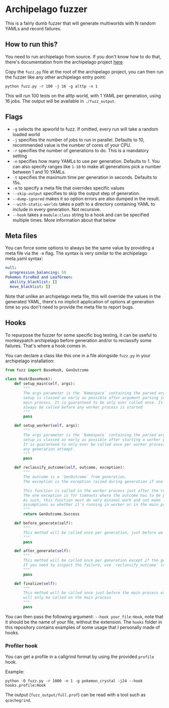 Archipelago fuzzer
==================

This is a fairly dumb fuzzer that will generate multiworlds with N random YAMLs and record failures.

## How to run this?

You need to run archipelago from source. If you don't know how to do that, there's documentation from the archipelago project [here](https://github.com/ArchipelagoMW/Archipelago/blob/main/docs/running%20from%20source.md)

Copy the `fuzz.py` file at the root of the archipelago project, you can then run the fuzzer like any other archipelago entry point:

```
python fuzz.py -r 100 -j 16 -g alttp -n 1
```

This will run 100 tests on the alttp world, with 1 YAML per generation, using 16 jobs.
The output will be available in `./fuzz_output`.

## Flags

- `-g` selects the apworld to fuzz. If omitted, every run will take a random loaded world
- `-j` specifies the number of jobs to run in parallel. Defaults to 10, recommended value is the number of cores of your CPU.
- `-r` specifies the number of generations to do. This is a mandatory setting
- `-n` specifies how many YAMLs to use per generation. Defaults to 1. You can
  also specify ranges like `1-10` to make all generations pick a number between
  1 and 10 YAMLs.
- `-t` specifies the maximum time per generation in seconds. Defaults to 15s.
- `-m` to specify a meta file that overrides specific values
- `--skip-output` specifies to skip the output step of generation.
- `--dump-ignored` makes it so option errors are also dumped in the result.
- `--with-static-worlds` takes a path to a directory containing YAML to include in every generation. Not recursive.
- `--hook` takes a `module:class` string to a hook and can be specified multiple times. More information about that below

## Meta files

You can force some options to always be the same value by providing a meta file via the `-m` flag.
The syntax is very similar to the archipelago meta.yaml syntax:

```yaml
null:
  progression_balancing: 50
Pokemon FireRed and LeafGreen:
  ability_blacklist: []
  move_blacklist: []
```

Note that unlike an archipelago meta file, this will override the values in the
generated YAML, there's no implicit application of options at generation time
so you don't need to provide the meta file to report bugs.

## Hooks

To repurpose the fuzzer for some specific bug testing, it can be useful to
monkeypatch archipelago before generation and/or to reclassify some failures.
That's where a hook comes in.

You can declare a class like this one in a file alongside `fuzz.py` in your
archipelago installation:

```py
from fuzz import BaseHook, GenOutcome

class Hook(BaseHook):
    def setup_main(self, args):
        """
        The args parameter is the `Namespace` containing the parsed arguments from the CLI.
        setup is classed as early as possible after argument parsing in the
        main process. It is guaranteed to be only ever called once. It will
        always be called before any worker process is started
        """
        pass

    def setup_worker(self, args):
        """
        The args parameter is the `Namespace` containing the parsed arguments from the CLI.
        setup is classed as early as possible after starting a worker process.
        It is guaranteed to only ever be called once per worker process, before
        any generation attempt.
        """
        pass

    def reclassify_outcome(self, outcome, exception):
        """
        The outcome is a `GenOutcome` from generation.
        The exception is the exception raised during generation if one happened, None otherwise.

        This function is called in the worker process just after the result is first decided.
        The one exception is for timeouts where the outcome has to be processed on the main process.
        As such, this function must do very minimal work and not make
        assumptions as whether it's running in worker or in the main process.
        """
        return GenOutcome.Success

    def before_generate(self):
        """
        This method will be called once per generation, just before we actually call into archipelago
        """
        pass

    def after_generate(self):
        """
        This method will be called once per generation except if the generation timed out.
        If you need to inspect the failure, use `reclassify_outcome` instead.
        """
        pass

    def finalize(self):
        """
        This method will be called once just before the main process exits. It
        will only be called on the main process
        """
        pass
```

You can then pass the following argument: `--hook your_file:Hook`, note that it should be the name of your file, without the extension.
The `hooks` folder in this repository contains examples of some usage that I personally made of hooks.

### Profiler hook

You can get a profile in a callgrind format by using the provided `profile` hook.

Example:

```
python -O fuzz.py -r 1000 -n 1 -g pokemon_crystal -j24 --hook hooks.profile:Hook
```

The output (`fuzz_output/full.prof`) can be read with a tool such as `qcachegrind`.
